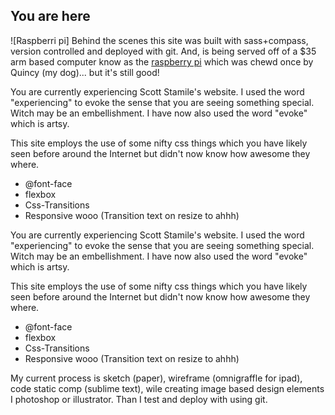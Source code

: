 <!-- about this site -->
## You are here
![Raspberri pi]
Behind the scenes this site was built with sass+compass, version controlled and deployed with git. And, is being served off of a $35 arm based computer know as the [raspberry pi](http://www.raspberrypi.org) which was chewd once by Quincy (my dog)... but it's still good!

You are currently experiencing Scott Stamile's website.
I used the word "experiencing" to evoke the sense that you are seeing something special. Witch may be an embellishment. I have now also used the word "evoke" which is artsy.

This site employs the use of some nifty css things which you have likely seen before around the Internet but didn't now know how awesome they where.

- @font-face  
- flexbox  
- Css-Transitions  
- Responsive wooo (Transition text on resize to ahhh)  

You are currently experiencing Scott Stamile's website.
I used the word "experiencing" to evoke the sense that you are seeing something special. Witch may be an embellishment. I have now also used the word "evoke" which is artsy.

This site employs the use of some nifty css things which you have likely seen before around the Internet but didn't now know how awesome they where.

- @font-face  
- flexbox  
- Css-Transitions  
- Responsive wooo (Transition text on resize to ahhh)  

My current process is sketch (paper), wireframe (omnigraffle for ipad), code static comp (sublime text), wile creating image based design elements I photoshop or illustrator. Than I test and deploy with using git.
